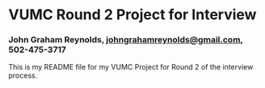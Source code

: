 # VUMC Round 2 Project for Interview
### John Graham Reynolds, johngrahamreynolds@gmail.com, 502-475-3717


This is my README file for my VUMC Project for Round 2 of the interview process.

